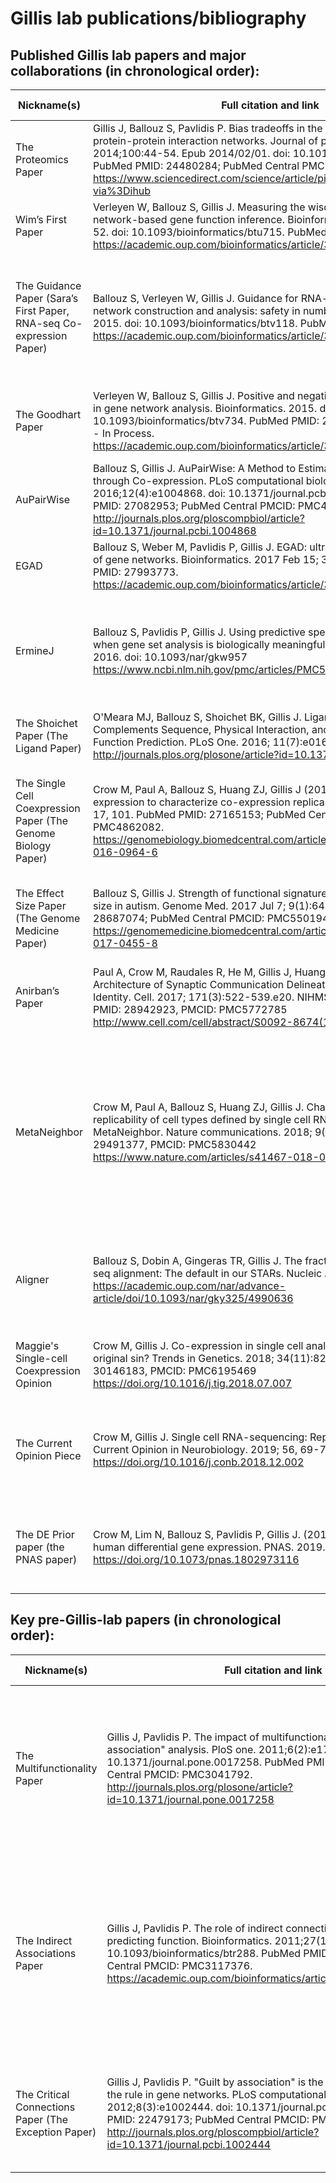 # Gillis lab publications/bibliography

## Published Gillis lab papers and major collaborations (in chronological order):
|    Nickname(s)                                                                   |    Full citation  and link                                                                                                                                                                                                                                                                                                                                                 |    Main   Takeaways/Comments                                                                                                                                                                                                                                                                                                                        |    Keywords                                                                                           |
|----------------------------------------------------------------------------------|--------------------------------------------------------------------------------------------------------------------------------------------------------------------------------------------------------------------------------------------------------------------------------------------------------------------------------------------------------------------------|-----------------------------------------------------------------------------------------------------------------------------------------------------------------------------------------------------------------------------------------------------------------------------------------------------------------------------------------------------|-------------------------------------------------------------------------------------------------------|
|    The   Proteomics Paper                                                        |    Gillis   J, Ballouz S, Pavlidis P. Bias tradeoffs in the creation and analysis of   protein-protein interaction networks. Journal of proteomics. 2014;100:44-54.   Epub 2014/02/01. doi: 10.1016/j.jprot.2014.01.020. PubMed PMID: 24480284;   PubMed Central PMCID: PMC3972268.   https://www.sciencedirect.com/science/article/pii/S1874391914000384?via%3Dihub     |    -         Biases in PPI data due to prey/bait selection                                                                                                                                                                                                                                                                                          |    Protein–protein   interaction, Co-expression, Bias, Gene Ontology, Networks, Multifunctionality    |
|    Wim’s   First Paper                                                           |    Verleyen   W, Ballouz S, Gillis J. Measuring the wisdom of the crowds in network-based   gene function inference. Bioinformatics. 2015;31(5):745-52. doi:   10.1093/bioinformatics/btu715. PubMed PMID: 25359890.   https://academic.oup.com/bioinformatics/article/31/5/745/317877                                                                                   |    -         Data is more important than methods                                                                                                                                                                                                                                                                                                    |    Machine   learning                                                                                 |
|    The   Guidance Paper   (Sara’s   First Paper, RNA-seq Co-expression Paper)    |    Ballouz   S, Verleyen W, Gillis J. Guidance for RNA-seq co-expression network   construction and analysis: safety in numbers. Bioinformatics. 2015. doi: 10.1093/bioinformatics/btv118.   PubMed PMID: 25717192.   https://academic.oup.com/bioinformatics/article/31/13/2123/196230                                                                                  |    -            It’s important to have lots of data   -            Microarray coexpression and RNA-seq coexpression are   similar except that low expressing genes form strong modules in microarray   but not RNA-seq networks                                                                                                                     |    RNA-seq,   microarray, coexpression, human, replicability, network analysis                        |
|    The   Goodhart Paper                                                          |    Verleyen   W, Ballouz S, Gillis J. Positive and negative forms of replicability in gene   network analysis. Bioinformatics. 2015. doi: 10.1093/bioinformatics/btv734.   PubMed PMID: 26668004. PMC Journal - In Process.   https://academic.oup.com/bioinformatics/article/32/7/1065/1744280                                                                          |    -         Replicability can occur for uninteresting reasons (e.g.   data re-use)                                                                                                                                                                                                                                                                 |    Machine   learning, replicability, network analysis, generalization                                |
|    AuPairWise                                                                    |    Ballouz   S, Gillis J. AuPairWise: A Method to Estimate RNA-Seq Replicability through   Co-expression. PLoS computational biology. 2016;12(4):e1004868. doi:   10.1371/journal.pcbi.1004868. PubMed PMID: 27082953; PubMed Central PMCID:   PMC4833304.   http://journals.plos.org/ploscompbiol/article?id=10.1371/journal.pcbi.1004868                               |    -         Higher coexpression of selected gene-pairs over random   gene-pairs can be used for RNA-seq quality control                                                                                                                                                                                                                            |    Software,   coexpression                                                                           |
|    EGAD                                                                          |    Ballouz   S, Weber M, Pavlidis P, Gillis J. EGAD: ultra-fast functional analysis of   gene networks. Bioinformatics. 2017 Feb 15; 33(4):612-614. PubMed PMID:   27993773.   https://academic.oup.com/bioinformatics/article/33/4/612/2664343                                                                                                                          |    -         Bioconductor package for neighbor voting and other   assorted functions                                                                                                                                                                                                                                                                |    Software,   network analysis                                                                       |
|    ErmineJ                                                                       |    Ballouz   S, Pavlidis P, Gillis J. Using predictive specificity to determine when gene   set analysis is biologically meaningful. Nucleic Acids Research. 2016. doi:   10.1093/nar/gkw957    https://www.ncbi.nlm.nih.gov/pmc/articles/PMC5389513/                                                                                                                    |    -         Specificity and robustness are useful heuristics to   identify reliable enrichment results.     -         We can use multifunctionality as a way of targeting   specificity and robustness.                                                                                                                                            |    Enrichment   analysis, GO                                                                          |
|    The   Shoichet Paper   (The   Ligand Paper)                                   |    O'Meara   MJ, Ballouz S, Shoichet BK, Gillis J. Ligand Similarity Complements Sequence,   Physical Interaction, and Co-Expression for Gene Function Prediction. PLoS   One. 2016; 11(7):e0160098. PMID: 27467773.   http://journals.plos.org/plosone/article?id=10.1371/journal.pone.0160098                                                                          |    -         Ligand similarity contains different information than   other networks.                                                                                                                                                                                                                                                                |    Collaboration,   coexpression, gene function                                                       |
|    The   Single Cell Coexpression Paper (The Genome Biology Paper)               |    Crow   M, Paul A, Ballouz S, Huang ZJ, Gillis J (2016) Exploiting single-cell   expression to characterize co-expression replicability. Genome Biology 17,   101. PubMed PMID: 27165153; PubMed Central PMCID: PMC4862082.   https://genomebiology.biomedcentral.com/articles/10.1186/s13059-016-0964-6                                                               |    -            Single cell RNA-seq coexpression aggregation ~ bulk   -            Coexpression within cell types ~ across cell types   -            Expression level can predict coexpression, so should test   for this                                                                                                                           |    Single   cell, meta-analysis, coexpression, Brainspan, control experiments, novel data             |
|    The   Effect Size Paper (The Genome Medicine Paper)                           |    Ballouz   S, Gillis J. Strength of functional signature correlates with effect size in   autism. Genome Med. 2017 Jul 7; 9(1):64. PubMed PMID: 28687074; PubMed   Central PMCID: PMC5501949.   https://genomemedicine.biomedcentral.com/articles/10.1186/s13073-017-0455-8                                                                                            |    -         The more strongly a gene is associated with a disease,   the more likely it is to show functional convergence.                                                                                                                                                                                                                         |    Expression,   functional enrichment, disease, genetics, autism, Brainspan                          |
|    Anirban’s   Paper                                                             |    Paul   A, Crow M, Raudales R, He M, Gillis J, Huang ZJ. Transcriptional Architecture   of Synaptic Communication Delineates GABAergic Neuron Identity. Cell. 2017;   171(3):522-539.e20. NIHMSID: NIHMS927502, PMID: 28942923, PMCID: PMC5772785   http://www.cell.com/cell/abstract/S0092-8674(17)30990-X                                                            |    -            Gene sets related to synaptic function show   characteristic expression patterns within interneuron subtypes                                                                                                                                                                                                                        |    Single   cell, collaboration, brain, novel data                                                    |
|    MetaNeighbor                                                                  |    Crow   M, Paul A, Ballouz S, Huang ZJ, Gillis J. Characterizing the replicability of   cell types defined by single cell RNA-sequencing data using MetaNeighbor.   Nature communications. 2018; 9(1):884. PMID: 29491377, PMCID: PMC5830442   https://www.nature.com/articles/s41467-018-03282-0                                                                      |    -            Cell type transcriptional profiles are replicable across   studies   -            When predicting cell identity, almost any set of genes   can be used to improve performance above chance   -            Highly variable genes are generally useful, even when   cell types are rare or only subtly different from the outgroup    |    Single   cell, meta-analysis, brain, software                                                      |
|    Aligner                                                                       |    Ballouz   S, Dobin A, Gingeras TR, Gillis J. The fractured landscape of RNA-seq   alignment: The default in our STARs. Nucleic Acids Research.     https://academic.oup.com/nar/advance-article/doi/10.1093/nar/gky325/4990636                                                                                                                                        |    -            Exact expression is hard to get right, statistical   differences are easy   -            Most parameter choices are fine, but our ways of telling   what is fine are overly technical.                                                                                                                                              |    RNA-seq,   STAR, software, meta-analysis, collaboration                                            |
|    Maggie's Single-cell Coexpression Opinion                                                                       |    Crow M, Gillis J. Co-expression in single cell analysis: Saving grace or original sin? Trends in Genetics. 2018; 34(11):823-831. PMID: 30146183, PMCID: PMC6195469   https://doi.org/10.1016/j.tig.2018.07.007                                                                                                                                        |    -            Single-cell RNA-seq only works because of coexpression.   -            At some point this will fail.                                                                                                                                              |    Single cell, coexpression, marker genes, causality, opinion
|    The Current Opinion Piece                                                                       |    Crow M, Gillis J. Single cell RNA-sequencing: Replicability of cell types. Current Opinion in Neurobiology. 2019; 56, 69-77.     https://doi.org/10.1016/j.conb.2018.12.002                                                                                                                                        |    -            What is a cell type? Transcription alone is not sufficient to establish whether a cluster has a unique function, but replicability of profiles is a good first step.                                                                                                                                            |    Single cell, replicability, causality
|    The DE Prior paper (the PNAS paper)                                                                       |    Crow M, Lim N, Ballouz S, Pavlidis P, Gillis J. (2019) Predictability of human differential gene expression. PNAS. 2019.     https://doi.org/10.1073/pnas.1802973116                                                                                                                                       |    -           Some genes are more likely to be DE than others.   -            Knowing this can help you interpret the plausibility and specificity of your DE hit list.                                                                                                                                              |    Expression, meta-analysis, collaboration, Gemma, functional enrichment 

## Key pre-Gillis-lab papers (in chronological order): 
|    Nickname(s)                                                   |    Full citation and link                                                                                                                                                                                                                                                                                                                               |    Main   Takeaways/Comments                                                                                                                                                                                                                                                                                                                                                     |    Keywords                             |
|------------------------------------------------------------------|-------------------------------------------------------------------------------------------------------------------------------------------------------------------------------------------------------------------------------------------------------------------------------------------------------------------------------------------------|------------------------------------------------------------------------------------------------------------------------------------------------------------------------------------------------------------------------------------------------------------------------------------------------------------------------------------------------------------|-----------------------------------------------------------|
|    The   Multifunctionality Paper                                |    Gillis   J, Pavlidis P. The impact of multifunctional genes on "guilt by   association" analysis. PloS one. 2011;6(2):e17258. doi:   10.1371/journal.pone.0017258. PubMed PMID: 21364756; PubMed Central PMCID:   PMC3041792.   http://journals.plos.org/plosone/article?id=10.1371/journal.pone.0017258                                     |    -         A single ranked list of genes is a good predictor for   lots of gene functions (defined as sets)   -         This ranked list is embedded in networks via node degree   -         Sophisticated algorithm performance can be about half   described as reconstructing this list (focusing on PPI data)                                        |    Bias,   gene function, machine learning                |
|    The   Indirect Associations Paper                             |    Gillis   J, Pavlidis P. The role of indirect connections in gene networks in   predicting function. Bioinformatics. 2011;27(13):1860-6. doi:   10.1093/bioinformatics/btr288. PubMed PMID: 21551147; PubMed Central PMCID:   PMC3117376.   https://academic.oup.com/bioinformatics/article/27/13/1860/185863                                 |    -         Algorithms look exactly like neighbor-voting if indirect   connections are given some fractional value   -         This means very fast machine learning can be done by   pre-propagating the network if sparse   -         Co-expression networks can be aggregated to give a   high-performing dense network (no need to make it sparse)    |    Machine   learning, coexpression, network analysis     |
|    The   Critical Connections Paper   (The   Exception Paper)    |    Gillis   J, Pavlidis P. "Guilt by association" is the exception rather than   the rule in gene networks. PLoS computational biology. 2012;8(3):e1002444.   doi: 10.1371/journal.pcbi.1002444. PubMed PMID: 22479173; PubMed Central   PMCID: PMC3315453.   http://journals.plos.org/ploscompbiol/article?id=10.1371/journal.pcbi.1002444     |    -         Single “one-off” connections in PPI networks account for   a lot of the performance missed by multifunctionality.  These connections aren’t “learnable” in any   conventional sense                                                                                                                                                           |    Generalization,   protein-protein interaction          |
